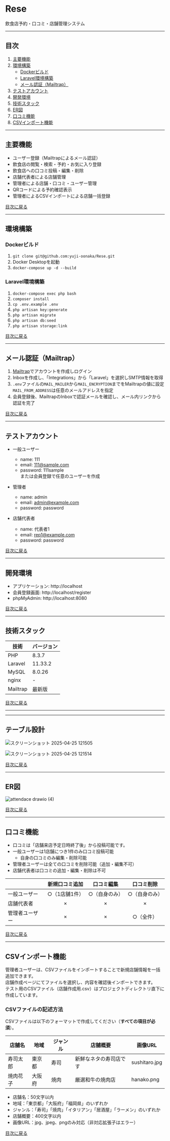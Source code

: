 # Rese  
飲食店予約・口コミ・店舗管理システム

---

## 目次

1. [主要機能](#主要機能)
2. [環境構築](#環境構築)
   - [Dockerビルド](#dockerビルド)
   - [Laravel環境構築](#laravel環境構築)
   - [メール認証（Mailtrap）](#メール認証mailtrap)
3. [テストアカウント](#テストアカウント)
4. [開発環境](#開発環境)
5. [技術スタック](#技術スタック)
6. [ER図](#er図)
7. [口コミ機能](#口コミ機能)
8. [CSVインポート機能](#csvインポート機能)

---

## 主要機能

- ユーザー登録（Mailtrapによるメール認証）
- 飲食店の閲覧・検索・予約・お気に入り登録
- 飲食店への口コミ投稿・編集・削除
- 店舗代表者による店舗管理
- 管理者による店舗・口コミ・ユーザー管理
- QRコードによる予約確認表示
- 管理者によるCSVインポートによる店舗一括登録

[目次に戻る](#目次)

---

## 環境構築

### Dockerビルド

1. `git clone git@github.com:yuji-oonaka/Rese.git`
2. Docker Desktopを起動
3. `docker-compose up -d --build`

### Laravel環境構築

1. `docker-compose exec php bash`
2. `composer install`
3. `cp .env.example .env`
4. `php artisan key:generate`
5. `php artisan migrate`
6. `php artisan db:seed`
7. `php artisan storage:link`

[目次に戻る](#目次)

---

## メール認証（Mailtrap）

1. [Mailtrap](https://mailtrap.io/)でアカウントを作成しログイン
2. Inboxを作成し、「Integrations」から「Laravel」を選択しSMTP情報を取得
3. `.env`ファイルの`MAIL_MAILER`から`MAIL_ENCRYPTION`までをMailtrapの値に設定  
   `MAIL_FROM_ADDRESS`は任意のメールアドレスを指定
4. 会員登録後、MailtrapのInboxで認証メールを確認し、メール内リンクから認証を完了

[目次に戻る](#目次)

---

## テストアカウント

- 一般ユーザー  
  - name: 111  
  - email: 111@sample.com  
  - password: 111sample  
  または会員登録で任意のユーザーを作成

- 管理者  
  - name: admin  
  - email: admin@example.com  
  - password: password

- 店舗代表者  
  - name: 代表者1  
  - email: rep1@example.com  
  - password: password

[目次に戻る](#目次)

---

## 開発環境

- アプリケーション: http://localhost  
- 会員登録画面: http://localhost/register  
- phpMyAdmin: http://localhost:8080

[目次に戻る](#目次)

---

## 技術スタック

| 技術      | バージョン    |
|-----------|--------------|
| PHP       | 8.3.7        |
| Laravel   | 11.33.2      |
| MySQL     | 8.0.26       |
| nginx     | -            |
| Mailtrap  | 最新版       |

[目次に戻る](#目次)

---

---

## テーブル設計
![スクリーンショット 2025-04-25 121505](https://github.com/user-attachments/assets/b87aca5a-4857-4599-9502-33474ff83beb)

![スクリーンショット 2025-04-25 121514](https://github.com/user-attachments/assets/a7294336-6df4-41c1-bcc7-41bad4175a82)

[目次に戻る](#目次)

---


## ER図

![attendace drawio (4)](https://github.com/user-attachments/assets/7d74d648-1613-4874-ace9-f49c016ed47a)

[目次に戻る](#目次)

---

## 口コミ機能

- 口コミは「店舗来店予定日時終了後」から投稿可能です。
- 一般ユーザーは1店舗につき1件のみ口コミ投稿可能  
  - 自身の口コミのみ編集・削除可能
- 管理者ユーザーは全ての口コミを削除可能（追加・編集不可）
- 店舗代表者は口コミの追加・編集・削除は不可

|            | 新規口コミ追加 | 口コミ編集 | 口コミ削除 |
|------------|:--------------:|:----------:|:----------:|
| 一般ユーザー | ○（1店舗1件） | ○（自身のみ） | ○（自身のみ） |
| 店舗代表者   | ×              | ×           | ×           |
| 管理者ユーザー | ×              | ×           | ○（全件）    |

[目次に戻る](#目次)

---

## CSVインポート機能

管理者ユーザーは、CSVファイルをインポートすることで新規店舗情報を一括追加できます。  
店舗作成ページにてファイルを選択し、内容を確認後インポートできます。  
テスト用のCSVファイル（店舗作成用.csv）はプロジェクトディレクトリ直下に作成しています。

### CSVファイルの記述方法

CSVファイルは以下のフォーマットで作成してください（**すべての項目が必須**）。

| 店舗名    | 地域   | ジャンル   | 店舗概要                | 画像URL         |
|-----------|--------|------------|-------------------------|-----------------|
| 寿司太郎  | 東京都 | 寿司       | 新鮮なネタの寿司店です  | sushitaro.jpg   |
| 焼肉花子  | 大阪府 | 焼肉       | 厳選和牛の焼肉店        | hanako.png      |

- 店舗名：50文字以内
- 地域：「東京都」「大阪府」「福岡県」のいずれか
- ジャンル：「寿司」「焼肉」「イタリアン」「居酒屋」「ラーメン」のいずれか
- 店舗概要：400文字以内
- 画像URL：jpg、jpeg、pngのみ対応（非対応拡張子はエラー）

[目次に戻る](#目次)
